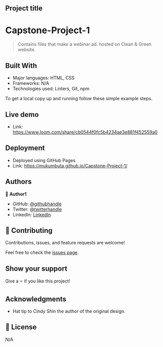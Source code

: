 ## Project title
# Capstone-Project-1
> Contains files that make a webinar ad. hosted on Clean & Green website.



## Built With

- Major languages: HTML, CSS
- Frameworks: N/A
- Technologies used: Linters, Git, npm


To get a local copy up and running follow these simple example steps.

## Live demo
- Link: https://www.loom.com/share/cb0544f0fc5b4234ae3e881f452559a0


## Deployment
- Deployed using GitHub Pages
- Link: https://mukumbuta.github.io/Capstone-Project-1/

## Authors

👤 **Author1**

- GitHub: [@githubhandle](https://github.com/Mukumbuta)
- Twitter: [@twitterhandle](https://twitter.com/Mukumbuta8)
- LinkedIn: [LinkedIn](https://linkedin.com/in/mukumbuta)


## 🤝 Contributing

Contributions, issues, and feature requests are welcome!

Feel free to check the [issues page](../../issues/).

## Show your support

Give a ⭐️ if you like this project!

## Acknowledgments
- Hat tip to Cindy Shin the author of the original design.


## 📝 License

N/A
